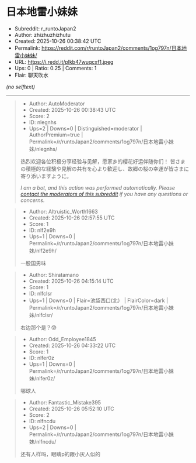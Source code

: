 # 日本地雷小妹妹

- Subreddit: r_runtoJapan2
- Author: zhizhuzhizhutu
- Created: 2025-10-26 00:38:42 UTC
- Permalink: https://reddit.com/r/runtoJapan2/comments/1og797n/日本地雷小妹妹/
- URL: https://i.redd.it/plkb47wuqcxf1.jpeg
- Ups: 0 | Ratio: 0.25 | Comments: 1
- Flair: 聊天吹水

_(no selftext)_

---

> - Author: AutoModerator
> - Created: 2025-10-26 00:38:43 UTC
> - Score: 2
> - ID: nlegnhs
> - Ups=2 | Downs=0 | Distinguished=moderator | AuthorPremium=true | Permalink=/r/runtoJapan2/comments/1og797n/日本地雷小妹妹/nlegnhs/
>
> 热烈欢迎各位积极分享经验与见解，愿家乡的樱花好运伴随你们！
> 皆さまの積極的な経験や見解の共有を心より歓迎し、故郷の桜の幸運が皆さまに寄り添いますように。
> 
> *I am a bot, and this action was performed automatically. Please [contact the moderators of this subreddit](/message/compose/?to=/r/runtoJapan2) if you have any questions or concerns.*

> - Author: Altruistic_Worth1663
> - Created: 2025-10-26 02:57:55 UTC
> - Score: 1
> - ID: nlf2e9h
> - Ups=1 | Downs=0 | Permalink=/r/runtoJapan2/comments/1og797n/日本地雷小妹妹/nlf2e9h/
>
> 一股国男味

> - Author: Shiratamano
> - Created: 2025-10-26 04:15:14 UTC
> - Score: 1
> - ID: nlfclsr
> - Ups=1 | Downs=0 | Flair=池袋西口(北） | FlairColor=dark | Permalink=/r/runtoJapan2/comments/1og797n/日本地雷小妹妹/nlfclsr/
>
> 右边那个是？😰

> - Author: Odd_Employee1845
> - Created: 2025-10-26 04:33:22 UTC
> - Score: 1
> - ID: nlfer0z
> - Ups=1 | Downs=0 | Permalink=/r/runtoJapan2/comments/1og797n/日本地雷小妹妹/nlfer0z/
>
> 哪球人

> - Author: Fantastic_Mistake395
> - Created: 2025-10-26 05:52:10 UTC
> - Score: 2
> - ID: nlfncdu
> - Ups=2 | Downs=0 | Permalink=/r/runtoJapan2/comments/1og797n/日本地雷小妹妹/nlfncdu/
>
> 还有人样吗，眼睛p的跟小灰人似的
